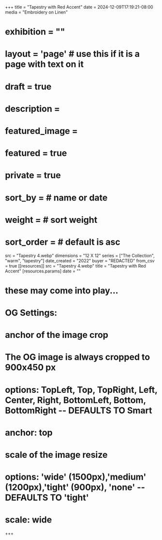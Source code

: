 +++
title = "Tapestry with Red Accent"
date = 2024-12-09T17:19:21-08:00
media = "Embroidery on Linen"
# exhibition = ""
# layout = 'page' # use this if it is a page with text on it
# draft = true
# description = 
# featured_image = 
# featured = true
# private = true
# sort_by = # name or date
# weight = # sort weight
# sort_order = # default is asc
src = "Tapestry 4.webp"
dimensions = "12 X 12"
  series = ["The Collection", "warm", "tapestry"]
date_created = "2022"
buyer = "REDACTED"
from_csv = true
[[resources]]
  src = "Tapestry 4.webp"
  title = "Tapestry with Red Accent"
  [resources.params]
  date = ""

# these may come into play...
# OG Settings:
# anchor of the image crop 
#   The OG image is always cropped to 900x450 px
#   options: TopLeft, Top, TopRight, Left, Center, Right, BottomLeft, Bottom, BottomRight -- DEFAULTS TO Smart
# anchor: top
# scale of the image resize 
#   options: 'wide' (1500px),'medium' (1200px),'tight' (900px), 'none' -- DEFAULTS TO 'tight'
# scale: wide 
+++